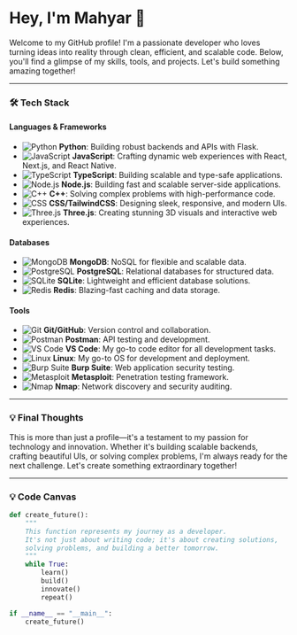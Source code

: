 # Hey, I'm Mahyar 👋

Welcome to my GitHub profile! I'm a passionate developer who loves turning ideas into reality through clean, efficient, and scalable code. Below, you'll find a glimpse of my skills, tools, and projects. Let's build something amazing together!

---

### **🛠️ Tech Stack**

#### **Languages & Frameworks**
- ![Python](https://img.shields.io/badge/-Python-3776AB?logo=python&logoColor=white) **Python**: Building robust backends and APIs with Flask.
- ![JavaScript](https://img.shields.io/badge/-JavaScript-F7DF1E?logo=javascript&logoColor=black) **JavaScript**: Crafting dynamic web experiences with React, Next.js, and React Native.
- ![TypeScript](https://img.shields.io/badge/-TypeScript-3178C6?logo=typescript&logoColor=white) **TypeScript**: Building scalable and type-safe applications.
- ![Node.js](https://img.shields.io/badge/-Node.js-339933?logo=node.js&logoColor=white) **Node.js**: Building fast and scalable server-side applications.
- ![C++](https://img.shields.io/badge/-C++-00599C?logo=c%2B%2B&logoColor=white) **C++**: Solving complex problems with high-performance code.
- ![CSS](https://img.shields.io/badge/-CSS-1572B6?logo=css3&logoColor=white) **CSS/TailwindCSS**: Designing sleek, responsive, and modern UIs.
- ![Three.js](https://img.shields.io/badge/-Three.js-000000?logo=three.js&logoColor=white) **Three.js**: Creating stunning 3D visuals and interactive web experiences.

#### **Databases**
- ![MongoDB](https://img.shields.io/badge/-MongoDB-47A248?logo=mongodb&logoColor=white) **MongoDB**: NoSQL for flexible and scalable data.
- ![PostgreSQL](https://img.shields.io/badge/-PostgreSQL-4169E1?logo=postgresql&logoColor=white) **PostgreSQL**: Relational databases for structured data.
- ![SQLite](https://img.shields.io/badge/-SQLite-003B57?logo=sqlite&logoColor=white) **SQLite**: Lightweight and efficient database solutions.
- ![Redis](https://img.shields.io/badge/-Redis-DC382D?logo=redis&logoColor=white) **Redis**: Blazing-fast caching and data storage.

#### **Tools**
- ![Git](https://img.shields.io/badge/-Git-F05032?logo=git&logoColor=white) **Git/GitHub**: Version control and collaboration.
- ![Postman](https://img.shields.io/badge/-Postman-FF6C37?logo=postman&logoColor=white) **Postman**: API testing and development.
- ![VS Code](https://img.shields.io/badge/-VS%20Code-007ACC?logo=visual-studio-code&logoColor=white) **VS Code**: My go-to code editor for all development tasks.
- ![Linux](https://img.shields.io/badge/-Linux-FCC624?logo=linux&logoColor=black) **Linux**: My go-to OS for development and deployment.
- ![Burp Suite](https://img.shields.io/badge/-Burp%20Suite-000000?logo=burp-suite&logoColor=white) **Burp Suite**: Web application security testing.
- ![Metasploit](https://img.shields.io/badge/-Metasploit-000000?logo=metasploit&logoColor=white) **Metasploit**: Penetration testing framework.
- ![Nmap](https://img.shields.io/badge/-Nmap-000000?logo=nmap&logoColor=white) **Nmap**: Network discovery and security auditing.

---

### **💡 Final Thoughts**

This is more than just a profile—it's a testament to my passion for technology and innovation. Whether it's building scalable backends, crafting beautiful UIs, or solving complex problems, I'm always ready for the next challenge. Let's create something extraordinary together!

---
### **💡 Code Canvas**

```python
def create_future():
    """
    This function represents my journey as a developer.
    It's not just about writing code; it's about creating solutions,
    solving problems, and building a better tomorrow.
    """
    while True:
        learn()
        build()
        innovate()
        repeat()

if __name__ == "__main__":
    create_future()
